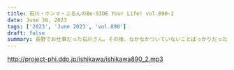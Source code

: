 ```yaml
---
title: 石川・ホンマ・ぶるんのBe-SIDE Your Life! vol.890-2
date: June 30, 2023
tags: ['2023', 'June 2023', 'vol.890']
draft: false
summary: 長野でお仕事だった石川さん。その後、なかなかついていないことばっかりだったそうで…
---
```


http://project-phi.ddo.jp/ishikawa/ishikawa890_2.mp3